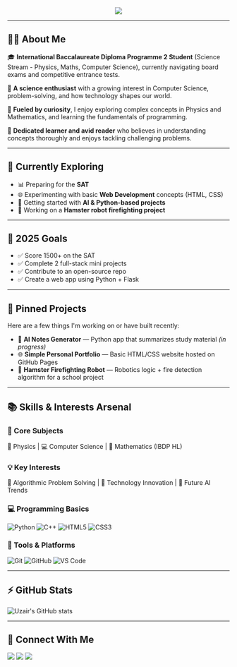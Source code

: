 <div align="center">
  <img src="https://capsule-render.vercel.app/api?text=Uzair&nbsp;Malik&animation=fadeIn&type=waving&color=gradient&height=200&fontSize=60&fontAlignY=35"/>
</div>

---

## 👨‍🎓 About Me

🎓 **International Baccalaureate Diploma Programme 2 Student** (Science Stream - Physics, Maths, Computer Science), currently navigating board exams and competitive entrance tests.

🔬 **A science enthusiast** with a growing interest in Computer Science, problem-solving, and how technology shapes our world.

🚀 **Fueled by curiosity**, I enjoy exploring complex concepts in Physics and Mathematics, and learning the fundamentals of programming.

📖 **Dedicated learner and avid reader** who believes in understanding concepts thoroughly and enjoys tackling challenging problems.

---

## 🌱 Currently Exploring

*   📊 Preparing for the **SAT**
*   🌐 Experimenting with basic **Web Development** concepts (HTML, CSS)
*   🧠 Getting started with **AI & Python-based projects**
*   🤖 Working on a **Hamster robot firefighting project**

---

## 🎯 2025 Goals

- ✅ Score 1500+ on the SAT  
- ✅ Complete 2 full-stack mini projects  
- ✅ Contribute to an open-source repo  
- ✅ Create a web app using Python + Flask  

---

## 📌 Pinned Projects

Here are a few things I'm working on or have built recently:

- 🧠 **AI Notes Generator** — Python app that summarizes study material *(in progress)*
- 🌐 **Simple Personal Portfolio** — Basic HTML/CSS website hosted on GitHub Pages
- 🤖 **Hamster Firefighting Robot** — Robotics logic + fire detection algorithm for a school project

---

## 📚 Skills & Interests Arsenal

### 📘 Core Subjects
🔬 Physics | 💻 Computer Science | 📐 Mathematics (IBDP HL)

### 💡 Key Interests
🧠 Algorithmic Problem Solving | 🚀 Technology Innovation | 🤖 Future AI Trends

### 💻 Programming Basics

![Python](https://img.shields.io/badge/Python-3776AB?style=for-the-badge&logo=python&logoColor=white)
![C++](https://img.shields.io/badge/C++-00599C?style=for-the-badge&logo=cplusplus&logoColor=white)
![HTML5](https://img.shields.io/badge/HTML5-E34F26?style=for-the-badge&logo=html5&logoColor=white)
![CSS3](https://img.shields.io/badge/CSS3-1572B6?style=for-the-badge&logo=css3&logoColor=white)

### 🧰 Tools & Platforms

![Git](https://img.shields.io/badge/Git-F05032?style=for-the-badge&logo=git&logoColor=white)
![GitHub](https://img.shields.io/badge/GitHub-181717?style=for-the-badge&logo=github&logoColor=white)
![VS Code](https://img.shields.io/badge/VS_Code-007ACC?style=for-the-badge&logo=visual-studio-code&logoColor=white)

---

## ⚡ GitHub Stats

![Uzair's GitHub stats](https://github-readme-stats.vercel.app/api?username=uzairmalik2007&show_icons=true&theme=tokyonight)

---

## 🔗 Connect With Me

[<img src="https://img.shields.io/badge/LinkedIn-blue?style=for-the-badge&logo=linkedin&logoColor=white"/>](https://www.linkedin.com/in/uzair-malik-28591735a)
[<img src="https://img.shields.io/badge/GitHub-181717?style=for-the-badge&logo=github&logoColor=white"/>](https://github.com/uzairmalik2007)
[<img src="https://img.shields.io/badge/Email-grey?style=for-the-badge&logo=gmail&logoColor=white"/>](mailto:uzair2007malik@gmail.com)
